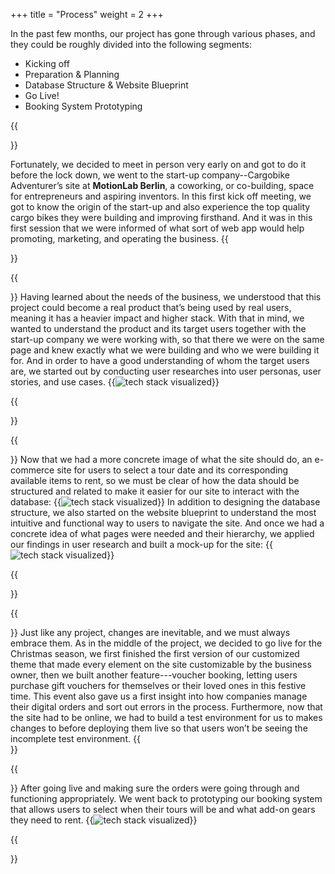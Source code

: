 +++
title = "Process"
weight = 2
+++

In the past few months, our project has gone through various phases, and they could be roughly divided into the following segments:

* Kicking off
* Preparation & Planning 
* Database Structure & Website Blueprint
* Go Live!
* Booking System Prototyping


{{<section title="Kicking off">}}

Fortunately, we decided to meet in person very early on and got to do it before the lock down, we went to the start-up company--Cargobike Adventurer’s site at **MotionLab Berlin**, a coworking, or co-building, space for entrepreneurs and aspiring inventors. In this first kick off meeting, we got to know the origin of the start-up and also experience the top quality cargo bikes they were building and improving firsthand. And it was in this first session that we were informed of what sort of web app would help promoting, marketing, and operating the business. 
{{</section>}}

{{<section title="Preparation & Planning">}}
Having learned about the needs of the business, we understood that this project could become a real product that’s being used by real users, meaning it has a heavier impact and higher stack. With that in mind, we wanted to understand the product and its target users together with the start-up company we were working with, so that there we were on the same page and knew exactly what we were building and who we were building it for. And in order to have a good understanding of whom the target users are, we started out by conducting user researches into user personas, user stories, and use cases.
{{<image src="process_1.png" alt="tech stack visualized" caption="">}}

{{</section>}}

{{<section title="Database Structure & Website Blueprint">}}
Now that we had a more concrete image of what the site should do,  an e-commerce site for users to select a tour date and its corresponding available items to rent, so we must be clear of how the data should be structured and related to make it easier for our site to interact with the database:
{{<image src="process_2.png" alt="tech stack visualized" caption="">}}
In addition to designing the database structure, we also started on the website blueprint to understand the most intuitive and functional way to users to navigate the site. And once we had a concrete idea of what pages were needed and their hierarchy, we applied our findings in user research and built a mock-up for the site:
{{<image src="process_3.png" alt="tech stack visualized" caption="">}}

{{</section>}}


{{<section title="Go Live!">}}
Just like any project, changes are inevitable, and we must always embrace them. As in the middle of the project, we decided to go live for the Christmas season, we first finished the first version of our customized theme that made every element on the site customizable by the business owner, then we built another feature---voucher booking, letting users purchase gift vouchers for themselves or their loved ones in this festive time. This event also gave us a first insight into how companies manage their digital orders and sort out errors in the process.
Furthermore, now that the site had to be online, we had to build a test environment for us to makes changes to before deploying them live so that users won’t be seeing the incomplete test environment.
{{</section>}}


{{<section title="Booking System Prototyping ">}}
After going live and making sure the orders were going through and functioning appropriately. We went back to prototyping our booking system that allows users to select when their tours will be and what add-on gears they need to rent. 
{{<image src="process_4.png" alt="tech stack visualized" caption="">}}

{{</section>}}